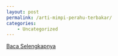 ```yaml
---
layout: post
permalink: /arti-mimpi-perahu-terbakar/
categories:
    - Uncategorized
---
```


[Baca Selengkapnya](/10)